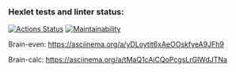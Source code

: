 ### Hexlet tests and linter status:
[![Actions Status](https://github.com/davydovks/php-project-45/workflows/hexlet-check/badge.svg)](https://github.com/davydovks/php-project-45/actions)
[![Maintainability](https://api.codeclimate.com/v1/badges/8ed7de1be0349c95e7ab/maintainability)](https://codeclimate.com/github/davydovks/php-project-45/maintainability)

Brain-even: https://asciinema.org/a/yDLoytit6xAeOOskfyeA9JFh9

Brain-calc: https://asciinema.org/a/tMaQ1cAjCQoPcgsLrGlWdJTNa
